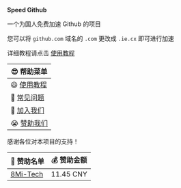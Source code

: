 **Speed Github**

一个为国人免费加速 Github 的项目

您可以将 `github.com` 域名的 `.com` 更改成 `.ie.cx` 即可进行加速

详细教程请点击 [使用教程](./docs/usage.md)

😎 帮助菜单 |
-- |
😃 [使用教程](./docs/usage.md) |
🤔 [常见问题](./docs/faq.md) |
🤗 [加入我们](./docs/join.md) |
😭 [赞助我们](./docs/sponsor.md) |

感谢各位对本项目的支持！

🤩 赞助名单 | 💰 赞助金额
-- | --
[8Mi-Tech](https://github.tax/8Mi-Tech) | 11.45 CNY
